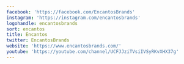```yaml
---
facebook: 'https://facebook.com/EncantosBrands'
instagram: 'https://instagram.com/encantosbrands'
logohandle: encantosbrands
sort: encantos
title: Encantos
twitter: EncantosBrands
website: 'https://www.encantosbrands.com/'
youtube: 'https://youtube.com/channel/UCFJJziTVsiIVSyRKvXHX37g'
---
```

